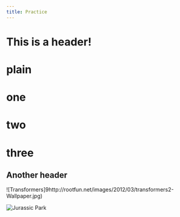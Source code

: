 ```yaml
---
title: Practice
---
```


# This is a header!

# plain
  # one
  # two
  # three

 ## Another header

 ![Transformers]9http://rootfun.net/images/2012/03/transformers2-Wallpaper.jpg)

 ![Jurassic Park](http://images6.fanpop.com/image/photos/32500000/the-lost-world-the-lost-world-jurassic-park-32533948-1800-1013.jpg)